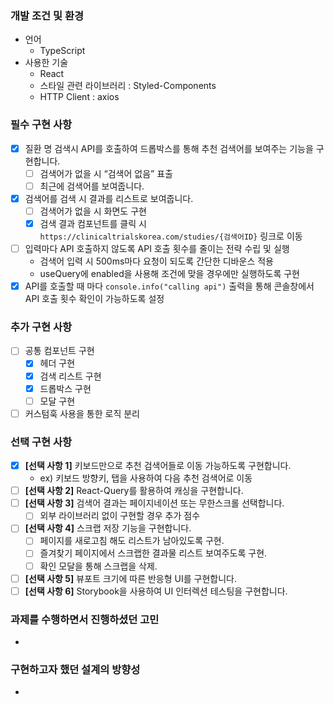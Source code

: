 ### 개발 조건 및 환경

- 언어
  - TypeScript
- 사용한 기술
  - React
  - 스타일 관련 라이브러리 : Styled-Components
  - HTTP Client : axios

### 필수 구현 사항

- [x] 질환 명 검색시 API를 호출하여 드롭박스를 통해 추천 검색어를 보여주는 기능을 구현합니다.
  - [ ] 검색어가 없을 시 “검색어 없음” 표출
  - [ ] 최근에 검색어를 보여줍니다.
- [x] 검색어를 검색 시 결과를 리스트로 보여줍니다.
  - [ ] 검색어가 없을 시 화면도 구현
  - [x] 검색 결과 컴포넌트를 클릭 시 `https://clinicaltrialskorea.com/studies/{검색어ID}` 링크로 이동
- [ ] 입력마다 API 호출하지 않도록 API 호출 횟수를 줄이는 전략 수립 및 실행
  - 검색어 입력 시 500ms마다 요청이 되도록 간단한 디바운스 적용
  - useQuery에 enabled을 사용해 조건에 맞을 경우에만 실행하도록 구현
- [x] API를 호출할 때 마다 `console.info("calling api")` 출력을 통해 콘솔창에서 API 호출 횟수 확인이 가능하도록 설정

### 추가 구현 사항

- [ ] 공통 컴포넌트 구현
  - [x] 헤더 구현
  - [x] 검색 리스트 구현
  - [x] 드롭박스 구현
  - [ ] 모달 구현
- [ ] 커스텀훅 사용을 통한 로직 분리

### 선택 구현 사항

- [x] **[선택 사항 1]** 키보드만으로 추천 검색어들로 이동 가능하도록 구현합니다.
  - ex) 키보드 방향키, 탭을 사용하여 다음 추천 검색어로 이동
- [ ] **[선택 사항 2]** React-Query를 활용하여 캐싱을 구현합니다.
- [ ] **[선택 사항 3]** 검색어 결과는 페이지네이션 또는 무한스크롤 선택합니다.
  - [ ] 외부 라이브러리 없이 구현할 경우 추가 점수
- [ ] **[선택 사항 4]** 스크랩 저장 기능을 구현합니다.
  - [ ] 페이지를 새로고침 해도 리스트가 남아있도록 구현.
  - [ ] 즐겨찾기 페이지에서 스크랩한 결과물 리스트 보여주도록 구현.
  - [ ] 확인 모달을 통해 스크랩을 삭제.
- [ ] **[선택 사항 5]** 뷰포트 크기에 따른 반응형 UI를 구현합니다.
- [ ] **[선택 사항 6]** Storybook을 사용하여 UI 인터렉션 테스팅을 구현합니다.

### 과제를 수행하면서 진행하셨던 고민

-

### 구현하고자 했던 설계의 방향성

-
